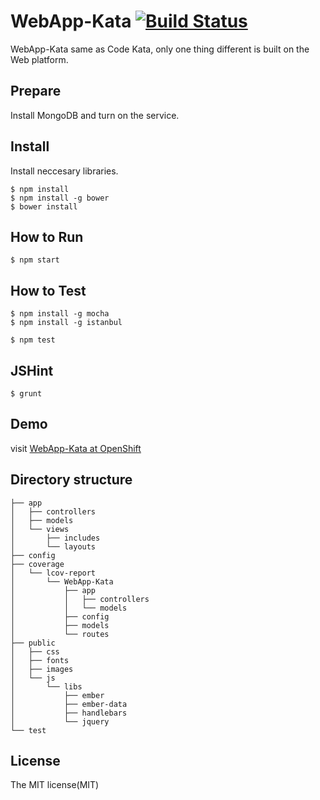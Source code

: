 # WebApp-Kata [![Build Status](https://travis-ci.org/DonaldIsFreak/WebApp-Kata.png?branch=master)](https://travis-ci.org/DonaldIsFreak/WebApp-Kata)

WebApp-Kata same as Code Kata, only one thing different is built on the Web platform.

## Prepare

Install MongoDB and turn on the service.

## Install

Install neccesary libraries.

```shell
$ npm install
$ npm install -g bower
$ bower install
```

## How to Run

```shell
$ npm start
```
## How to Test

```shell
$ npm install -g mocha
$ npm install -g istanbul

$ npm test
```

## JSHint

```
$ grunt
```

## Demo

visit [WebApp-Kata at OpenShift](http://nodejstut-donaldisfreak.rhcloud.com/)

## Directory structure
```
├── app
│   ├── controllers
│   ├── models
│   └── views
│       ├── includes
│       └── layouts
├── config
├── coverage
│   └── lcov-report
│       └── WebApp-Kata
│           ├── app
│           │   ├── controllers
│           │   └── models
│           ├── config
│           ├── models
│           └── routes
├── public
│   ├── css
│   ├── fonts
│   ├── images
│   └── js
│       └── libs
│           ├── ember
│           ├── ember-data
│           ├── handlebars
│           └── jquery
└── test
```
## License

The MIT license(MIT)
